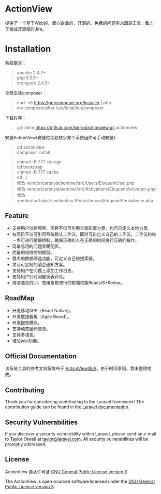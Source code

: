 # ActionView

提供了一个基于Web的、面向企业的、开源的、免费的问题需求跟踪工具，致力于做成开源版的Jira。

# Installation

系统要求：
> apache 2.4.7+  
> php 5.5.9+  
> mongodb 2.4.9+  

全局安装composer：   
> curl -sS https://getcomposer.org/installer | php  
> mv composer.phar /usr/local/bin/composer

下载程序：
> git clone https://github.com/lxerxa/actionview.git actionview

安装ActionView(安装过程若缺少某个系统组件可手动安装):
> cd actionview   
> composer install    

> chmod -R 777 storage    
> cd bootstrap   
> chmod -R 777 cache  
> cd ../  
> 修改 vendor/cartalyst/sentinel/src/Users/EloquentUser.php  
> 修改 vendor/cartalyst/sentinel/src/Activations/EloquentActivation.php  
> 修改 vendor/cartalyst/sentinel/src/Persistences/EloquentPersistence.php   

## Feature

* 支持用户创建项目，项目不仅可引用全局配置方案，也可自定义本地方案。
* 各项目不仅可引用系统默认工作流，同时可自定义自己的工作流，工作流的每一步可进行精细控制，确保正确的人在正确的时间执行正确的操作。
* 简单易用的问题界面配置。
* 完备的权限控制模型。
* 强大的数据筛选功能，可定义自己的搜索器。
* 灵活可定制的消息通知方案。
* 支持用户在问题上添加工作日志。
* 支持用户针对问题发表评论。
* 简洁漂亮的UI，使用当前流行的前端框架ReactJS+Redux。

## RoadMap

* 开发移动APP（React Native）。
* 开发敏捷看板（Agile Board）。
* 开发报告模块。
* 支持动态密码登录。
* 支持多语言。
* 增加wiki功能。


## Official Documentation

该系统工具的参考文档将发布于 [ActionView站点](http://actionview.cn/docs)。由于时间原因，暂未整理完成。

## Contributing

Thank you for considering contributing to the Laravel framework! The contribution guide can be found in the [Laravel documentation](http://laravel.com/docs/contributions).

## Security Vulnerabilities

If you discover a security vulnerability within Laravel, please send an e-mail to Taylor Otwell at taylor@laravel.com. All security vulnerabilities will be promptly addressed.

## License

ActionView 遵从许可证 [GNU General Public License version 3](http://www.gnu.org/licenses/gpl-3.0.html)

The ActionView is open-sourced software licensed under the [GNU General Public License version 3](http://www.gnu.org/licenses/gpl-3.0.html).
